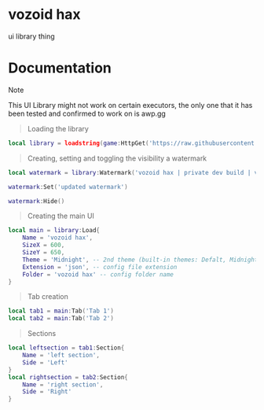 # vozoid hax
ui library thing

# Documentation
> [!NOTE]
> This UI Library might not work on certain executors, the only one that it has been tested and confirmed to work on is awp.gg

> Loading the library
```lua
local library = loadstring(game:HttpGet('https://raw.githubusercontent.com/xataxell/vozoid-hax/refs/heads/main/source.lua'))()
```
<!-- This content will not appear in the rendered Markdown -->
> Creating, setting and toggling the visibility a watermark
```lua
local watermark = library:Watermark('vozoid hax | private dev build | v1.0.0 | 240 fps | 15 ms')
```
```lua
watermark:Set('updated watermark')
```
```lua
watermark:Hide()
```

> Creating the main UI
```lua
local main = library:Load{
    Name = 'vozoid hax',
    SizeX = 600,
    SizeY = 650,
    Theme = 'Midnight', -- 2nd theme (built-in themes: Defalt, Midnight)
    Extension = 'json', -- config file extension
    Folder = 'vozoid hax' -- config folder name
}
```

> Tab creation
```lua
local tab1 = main:Tab('Tab 1')
local tab2 = main:Tab('Tab 2')
```

> Sections
```lua
local leftsection = tab1:Section{
    Name = 'left section',
    Side = 'Left'
}
local rightsection = tab2:Section{
    Name = 'right section',
    Side = 'Right'
}
```
